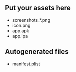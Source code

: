 ## **Put your assets here**

- screenshots_*.png
- icon.png
- app.apk
- app.ipa

## **Autogenerated files**

- manifest.plist